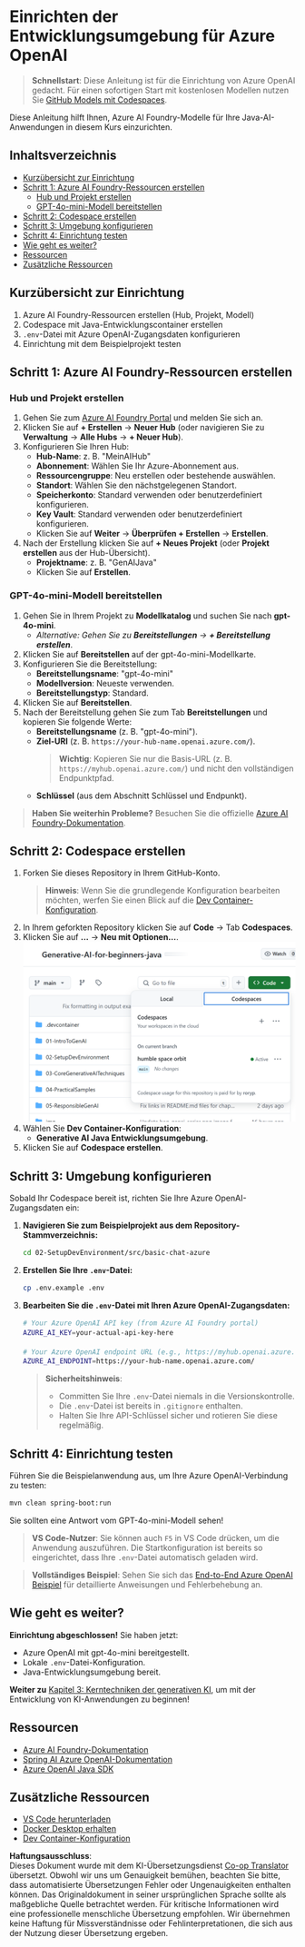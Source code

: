 <!--
CO_OP_TRANSLATOR_METADATA:
{
  "original_hash": "e00bbea0f95c611aa3bec676d23e8b43",
  "translation_date": "2025-07-21T16:24:11+00:00",
  "source_file": "02-SetupDevEnvironment/getting-started-azure-openai.md",
  "language_code": "de"
}
-->
# Einrichten der Entwicklungsumgebung für Azure OpenAI

> **Schnellstart**: Diese Anleitung ist für die Einrichtung von Azure OpenAI gedacht. Für einen sofortigen Start mit kostenlosen Modellen nutzen Sie [GitHub Models mit Codespaces](./README.md#quick-start-cloud).

Diese Anleitung hilft Ihnen, Azure AI Foundry-Modelle für Ihre Java-AI-Anwendungen in diesem Kurs einzurichten.

## Inhaltsverzeichnis

- [Kurzübersicht zur Einrichtung](../../../02-SetupDevEnvironment)
- [Schritt 1: Azure AI Foundry-Ressourcen erstellen](../../../02-SetupDevEnvironment)
  - [Hub und Projekt erstellen](../../../02-SetupDevEnvironment)
  - [GPT-4o-mini-Modell bereitstellen](../../../02-SetupDevEnvironment)
- [Schritt 2: Codespace erstellen](../../../02-SetupDevEnvironment)
- [Schritt 3: Umgebung konfigurieren](../../../02-SetupDevEnvironment)
- [Schritt 4: Einrichtung testen](../../../02-SetupDevEnvironment)
- [Wie geht es weiter?](../../../02-SetupDevEnvironment)
- [Ressourcen](../../../02-SetupDevEnvironment)
- [Zusätzliche Ressourcen](../../../02-SetupDevEnvironment)

## Kurzübersicht zur Einrichtung

1. Azure AI Foundry-Ressourcen erstellen (Hub, Projekt, Modell)
2. Codespace mit Java-Entwicklungscontainer erstellen
3. `.env`-Datei mit Azure OpenAI-Zugangsdaten konfigurieren
4. Einrichtung mit dem Beispielprojekt testen

## Schritt 1: Azure AI Foundry-Ressourcen erstellen

### Hub und Projekt erstellen

1. Gehen Sie zum [Azure AI Foundry Portal](https://ai.azure.com/) und melden Sie sich an.
2. Klicken Sie auf **+ Erstellen** → **Neuer Hub** (oder navigieren Sie zu **Verwaltung** → **Alle Hubs** → **+ Neuer Hub**).
3. Konfigurieren Sie Ihren Hub:
   - **Hub-Name**: z. B. "MeinAIHub"
   - **Abonnement**: Wählen Sie Ihr Azure-Abonnement aus.
   - **Ressourcengruppe**: Neu erstellen oder bestehende auswählen.
   - **Standort**: Wählen Sie den nächstgelegenen Standort.
   - **Speicherkonto**: Standard verwenden oder benutzerdefiniert konfigurieren.
   - **Key Vault**: Standard verwenden oder benutzerdefiniert konfigurieren.
   - Klicken Sie auf **Weiter** → **Überprüfen + Erstellen** → **Erstellen**.
4. Nach der Erstellung klicken Sie auf **+ Neues Projekt** (oder **Projekt erstellen** aus der Hub-Übersicht).
   - **Projektname**: z. B. "GenAIJava"
   - Klicken Sie auf **Erstellen**.

### GPT-4o-mini-Modell bereitstellen

1. Gehen Sie in Ihrem Projekt zu **Modellkatalog** und suchen Sie nach **gpt-4o-mini**.
   - *Alternative: Gehen Sie zu **Bereitstellungen** → **+ Bereitstellung erstellen***.
2. Klicken Sie auf **Bereitstellen** auf der gpt-4o-mini-Modellkarte.
3. Konfigurieren Sie die Bereitstellung:
   - **Bereitstellungsname**: "gpt-4o-mini"
   - **Modellversion**: Neueste verwenden.
   - **Bereitstellungstyp**: Standard.
4. Klicken Sie auf **Bereitstellen**.
5. Nach der Bereitstellung gehen Sie zum Tab **Bereitstellungen** und kopieren Sie folgende Werte:
   - **Bereitstellungsname** (z. B. "gpt-4o-mini").
   - **Ziel-URI** (z. B. `https://your-hub-name.openai.azure.com/`).
      > **Wichtig**: Kopieren Sie nur die Basis-URL (z. B. `https://myhub.openai.azure.com/`) und nicht den vollständigen Endpunktpfad.
   - **Schlüssel** (aus dem Abschnitt Schlüssel und Endpunkt).

> **Haben Sie weiterhin Probleme?** Besuchen Sie die offizielle [Azure AI Foundry-Dokumentation](https://learn.microsoft.com/azure/ai-foundry/how-to/create-projects?tabs=ai-foundry&pivots=hub-project).

## Schritt 2: Codespace erstellen

1. Forken Sie dieses Repository in Ihrem GitHub-Konto.
   > **Hinweis**: Wenn Sie die grundlegende Konfiguration bearbeiten möchten, werfen Sie einen Blick auf die [Dev Container-Konfiguration](../../../.devcontainer/devcontainer.json).
2. In Ihrem geforkten Repository klicken Sie auf **Code** → Tab **Codespaces**.
3. Klicken Sie auf **...** → **Neu mit Optionen...**.
![Codespace mit Optionen erstellen](../../../translated_images/codespaces.9945ded8ceb431a58e8bee7f212e8c62b55733b7e302fd58194fadc95472fa3c.de.png)
4. Wählen Sie **Dev Container-Konfiguration**:
   - **Generative AI Java Entwicklungsumgebung**.
5. Klicken Sie auf **Codespace erstellen**.

## Schritt 3: Umgebung konfigurieren

Sobald Ihr Codespace bereit ist, richten Sie Ihre Azure OpenAI-Zugangsdaten ein:

1. **Navigieren Sie zum Beispielprojekt aus dem Repository-Stammverzeichnis:**
   ```bash
   cd 02-SetupDevEnvironment/src/basic-chat-azure
   ```

2. **Erstellen Sie Ihre `.env`-Datei:**
   ```bash
   cp .env.example .env
   ```

3. **Bearbeiten Sie die `.env`-Datei mit Ihren Azure OpenAI-Zugangsdaten:**
   ```bash
   # Your Azure OpenAI API key (from Azure AI Foundry portal)
   AZURE_AI_KEY=your-actual-api-key-here
   
   # Your Azure OpenAI endpoint URL (e.g., https://myhub.openai.azure.com/)
   AZURE_AI_ENDPOINT=https://your-hub-name.openai.azure.com/
   ```

   > **Sicherheitshinweis**: 
   > - Committen Sie Ihre `.env`-Datei niemals in die Versionskontrolle.
   > - Die `.env`-Datei ist bereits in `.gitignore` enthalten.
   > - Halten Sie Ihre API-Schlüssel sicher und rotieren Sie diese regelmäßig.

## Schritt 4: Einrichtung testen

Führen Sie die Beispielanwendung aus, um Ihre Azure OpenAI-Verbindung zu testen:

```bash
mvn clean spring-boot:run
```

Sie sollten eine Antwort vom GPT-4o-mini-Modell sehen!

> **VS Code-Nutzer**: Sie können auch `F5` in VS Code drücken, um die Anwendung auszuführen. Die Startkonfiguration ist bereits so eingerichtet, dass Ihre `.env`-Datei automatisch geladen wird.

> **Vollständiges Beispiel**: Sehen Sie sich das [End-to-End Azure OpenAI Beispiel](./src/basic-chat-azure/README.md) für detaillierte Anweisungen und Fehlerbehebung an.

## Wie geht es weiter?

**Einrichtung abgeschlossen!** Sie haben jetzt:
- Azure OpenAI mit gpt-4o-mini bereitgestellt.
- Lokale `.env`-Datei-Konfiguration.
- Java-Entwicklungsumgebung bereit.

**Weiter zu** [Kapitel 3: Kerntechniken der generativen KI](../03-CoreGenerativeAITechniques/README.md), um mit der Entwicklung von KI-Anwendungen zu beginnen!

## Ressourcen

- [Azure AI Foundry-Dokumentation](https://learn.microsoft.com/azure/ai-services/)
- [Spring AI Azure OpenAI-Dokumentation](https://docs.spring.io/spring-ai/reference/api/clients/azure-openai-chat.html)
- [Azure OpenAI Java SDK](https://learn.microsoft.com/java/api/overview/azure/ai-openai-readme)

## Zusätzliche Ressourcen

- [VS Code herunterladen](https://code.visualstudio.com/Download)
- [Docker Desktop erhalten](https://www.docker.com/products/docker-desktop)
- [Dev Container-Konfiguration](../../../.devcontainer/devcontainer.json)

**Haftungsausschluss**:  
Dieses Dokument wurde mit dem KI-Übersetzungsdienst [Co-op Translator](https://github.com/Azure/co-op-translator) übersetzt. Obwohl wir uns um Genauigkeit bemühen, beachten Sie bitte, dass automatisierte Übersetzungen Fehler oder Ungenauigkeiten enthalten können. Das Originaldokument in seiner ursprünglichen Sprache sollte als maßgebliche Quelle betrachtet werden. Für kritische Informationen wird eine professionelle menschliche Übersetzung empfohlen. Wir übernehmen keine Haftung für Missverständnisse oder Fehlinterpretationen, die sich aus der Nutzung dieser Übersetzung ergeben.